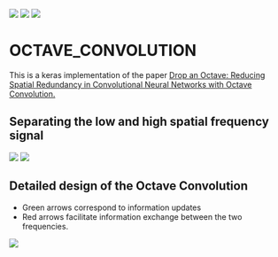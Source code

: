 ![](https://img.shields.io/badge/language-python_keras-orange.svg)
![](https://img.shields.io/badge/progress-Done-green.svg)
[![](https://img.shields.io/badge/reference-paper-blue.svg)](https://arxiv.org/abs/1904.05049)
# OCTAVE_CONVOLUTION

This is a keras implementation of the paper [Drop an Octave: Reducing Spatial Redundancy in Convolutional Neural Networks with Octave Convolution.](https://arxiv.org/abs/1904.05049)


## Separating the low and high spatial frequency signal


![](fig/fig1.png)
![](fig/fig2.png)

## Detailed design of the Octave Convolution
* Green arrows correspond to information updates 
* Red arrows facilitate information exchange between the two frequencies.

![](fig/octave.png)
